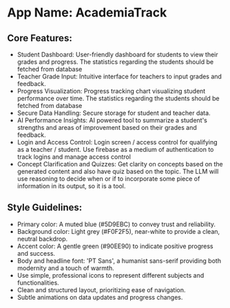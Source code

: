 # **App Name**: AcademiaTrack

## Core Features:

- Student Dashboard: User-friendly dashboard for students to view their grades and progress. The statistics regarding the students should be fetched from database
- Teacher Grade Input: Intuitive interface for teachers to input grades and feedback.
- Progress Visualization: Progress tracking chart visualizing student performance over time. The statistics regarding the students should be fetched from database
- Secure Data Handling: Secure storage for student and teacher data.
- AI Performance Insights: AI powered tool to summarize a student's strengths and areas of improvement based on their grades and feedback.
- Login and Access Control: Login screen / access control for qualifying as a teacher / student. Use firebase as a medium of authentication to track logins and manage access control
- Concept Clarification and Quizzes: Get clarity on concepts based on the generated content and also have quiz based on the topic. The LLM will use reasoning to decide when or if to incorporate some piece of information in its output, so it is a tool.

## Style Guidelines:

- Primary color: A muted blue (#5D9EBC) to convey trust and reliability.
- Background color: Light grey (#F0F2F5), near-white to provide a clean, neutral backdrop.
- Accent color: A gentle green (#90EE90) to indicate positive progress and success.
- Body and headline font: 'PT Sans', a humanist sans-serif providing both modernity and a touch of warmth.
- Use simple, professional icons to represent different subjects and functionalities.
- Clean and structured layout, prioritizing ease of navigation.
- Subtle animations on data updates and progress changes.